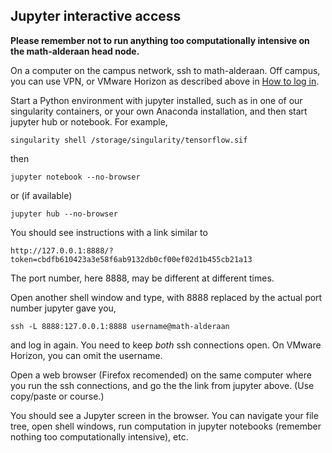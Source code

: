 ## Jupyter interactive access

**Please remember not to run anything too computationally intensive on the math-alderaan head node.**

On a computer on the campus network, ssh to math-alderaan. Off campus, you can use VPN, or VMware Horizon as described above in [How to log in](#logging-in).

Start a Python environment with jupyter installed, such as in one of our singularity containers, or your own Anaconda installation, and then start jupyter hub or notebook. For example,
  
    singularity shell /storage/singularity/tensorflow.sif

then

    jupyter notebook --no-browser

or (if available)

    jupyter hub --no-browser

You should see instructions with a link similar to

    http://127.0.0.1:8888/?token=cbdfb610423a3e58f6ab9132db0cf00ef02d1b455cb21a13

The port number, here 8888, may be different at different times. 

Open another shell window and type, with 8888 replaced by the actual port number jupyter gave you,

    ssh -L 8888:127.0.0.1:8888 username@math-alderaan

and log in again. You need to keep *both* ssh connections open. On VMware Horizon, you can omit the username.

Open a web browser (Firefox recomended) on the same computer where you run the ssh connections, and go the the link from jupyter above. (Use copy/paste or course.)
  
You should see a Jupyter screen in the browser. You can navigate your file tree, open shell windows, run computation in jupyter notebooks (remember nothing too computationally intensive), etc. 


